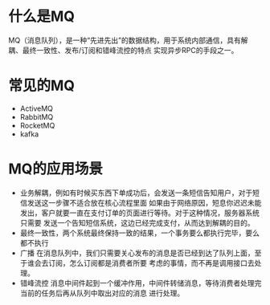 # 什么是MQ
 MQ（消息队列），是一种“先进先出”的数据结构，用于系统内部通信，具有解耦、最终一致性、发布/订阅和错峰流控的特点
 实现异步RPC的手段之一。
# 常见的MQ
 - ActiveMQ
 - RabbitMQ
 - RocketMQ
 - kafka
# MQ的应用场景
 - 业务解耦，例如有时候买东西下单成功后，会发送一条短信告知用户，对于短信发送这一步骤不适合放在核心流程里面
 如果由于网络原因，短息你迟迟未能发出，客户就要一直在支付订单的页面进行等待。对于这种情况，服务器系统只需要
 发送一个告知短信系统，这边已经完成支付，从而达到解耦的目的。
 - 最终一致性，两个系统最终保持一致的结果，一个事务要么都执行完毕，要么都不执行
 - 广播 在消息队列中，我们只需要关心发布的消息是否已经到达了队列上面，至于谁会去订阅，怎么订阅都是消费者所要
 考虑的事情，而不再是调用接口去处理。
 - 错峰流控 消息中间件起到一个缓冲作用，中间件转储消息，等待消费者处理完当前的任务后再从队列中取出对应的消息
 进行处理。
 

